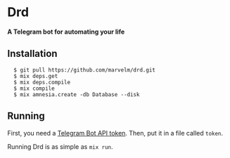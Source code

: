 # Drd

**A Telegram bot for automating your life**

## Installation
```
  $ git pull https://github.com/marvelm/drd.git
  $ mix deps.get
  $ mix deps.compile
  $ mix compile
  $ mix amnesia.create -db Database --disk
```

## Running
First, you need a [Telegram Bot API token](https://core.telegram.org/bots#create-a-new-bot). Then, put it in a file called `token`.

Running Drd is as simple as `mix run`.
